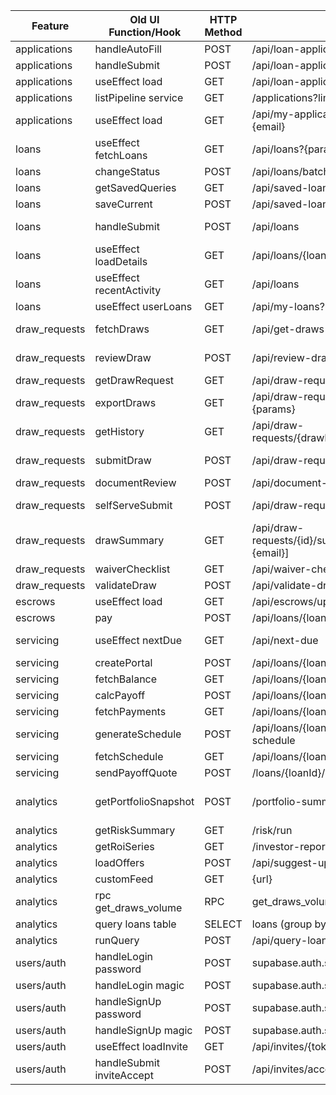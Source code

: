  Feature | Old UI Function/Hook | HTTP Method | Path | Request Type | Response Type | Used In Files |
| --- | --- | --- | --- | --- | --- | --- |
| applications | handleAutoFill | POST | /api/loan-applications/auto-fill | FormData {document} | { fields: Record<string,string> } | ui/src/components/LoanApplicationForm.jsx |
| applications | handleSubmit | POST | /api/loan-applications | FormData {name,email,ssn,amount,document?} | { application: any } | ui/src/components/LoanApplicationForm.jsx |
| applications | useEffect load | GET | /api/loan-applications | none | { applications: any[] } | ui/src/components/LoanApplicationList.jsx |
| applications | listPipeline service | GET | /applications?limit=6 | none | any[] | ui/src/services/servicing.ts |
| applications | useEffect load | GET | /api/my-applications?email={email} | none | { applications: any[] } | ui/src/components/CustomerPortal.jsx |
| loans | useEffect fetchLoans | GET | /api/loans?{params} | query params | { loans: any[] } | ui/src/components/LoanList.jsx |
| loans | changeStatus | POST | /api/loans/batch-update | JSON {ids,status} | none | ui/src/components/LoanList.jsx |
| loans | getSavedQueries | GET | /api/saved-loan-queries | header x-user-id | { queries: any[] } | ui/src/components/LoanList.jsx |
| loans | saveCurrent | POST | /api/saved-loan-queries | JSON {name,query} | none | ui/src/components/LoanList.jsx |
| loans | handleSubmit | POST | /api/loans | JSON {borrower_name,amount,interest_rate,term_months,start_date} | { message?, loan? } | ui/src/components/CreateLoanForm.jsx |
| loans | useEffect loadDetails | GET | /api/loans/{loanId}/details | none | { ...loan } | ui/src/components/LoanDetailPanel.jsx |
| loans | useEffect recentActivity | GET | /api/loans | none | { loans: any[] } | ui/src/components/RecentActivityTable.jsx |
| loans | useEffect userLoans | GET | /api/my-loans?user_id={id} | none | { loans: any[] } | ui/src/components/CustomerPortal.jsx |
| draw_requests | fetchDraws | GET | /api/get-draws | none | { draws: any[] } | ui/src/components/DrawKanbanBoard.jsx<br>ui/src/components/DrawRequestsTable.jsx |
| draw_requests | reviewDraw | POST | /api/review-draw | JSON {id,status[,comment]} | none | ui/src/components/DrawKanbanBoard.jsx<br>ui/src/components/DrawRequestDetail.jsx |
| draw_requests | getDrawRequest | GET | /api/draw-requests/{drawId} | none | { draw: any } | ui/src/components/DrawRequestDetail.jsx |
| draw_requests | exportDraws | GET | /api/draw-requests/export?{params} | query params | CSV text | ui/src/components/DrawRequestsTable.jsx |
| draw_requests | getHistory | GET | /api/draw-requests/{drawId}/history | none | { history: any[] } | ui/src/components/DrawStatusTracker.jsx |
| draw_requests | submitDraw | POST | /api/draw-requests | FormData {project,draw_number,description,amount,documents[]} | { draw: {id} } | ui/src/components/DrawRequestForm.jsx |
| draw_requests | documentReview | POST | /api/document-review/process | FormData {file,doc_type} | { extracted: any } | ui/src/components/DrawRequestForm.jsx |
| draw_requests | selfServeSubmit | POST | /api/draw-request | JSON {project,project_number,property_location,amount,description} | message | ui/src/components/SelfServeDrawRequestForm.jsx |
| draw_requests | drawSummary | GET | /api/draw-requests/{id}/summary[?email={email}] | query email optional | PDF or message | ui/src/components/DashboardHome.jsx |
| draw_requests | waiverChecklist | GET | /api/waiver-checklist/{drawId} | none | { checklist: any[] } | ui/src/components/LienWaiverChecklist.jsx |
| draw_requests | validateDraw | POST | /api/validate-draw | JSON {budget,invoices,waiver,previousDraws} | { recommendation: string } | ui/src/components/DrawReviewForm.jsx |
| escrows | useEffect load | GET | /api/escrows/upcoming | none | { escrows: any[] } | ui/src/components/EscrowDashboard.jsx |
| escrows | pay | POST | /api/loans/{loanId}/escrow/pay | JSON {type,amount} | message | ui/src/components/EscrowDashboard.jsx |
| servicing | useEffect nextDue | GET | /api/next-due | none | { next_due: {due_date:string,days_until:number} } | ui/src/modules/dashboard/NextDueCard.jsx |
| servicing | createPortal | POST | /api/loans/{loanId}/payment-portal | JSON {amount} | { url: string } | ui/src/components/PaymentPortalEmbed.jsx |
| servicing | fetchBalance | GET | /api/loans/{loanId}/balance | none | { balance: string } | ui/src/components/SelfServicePayment.jsx |
| servicing | calcPayoff | POST | /api/loans/{loanId}/payoff | JSON {payoff_date} | { payoff: string } | ui/src/components/SelfServicePayment.jsx |
| servicing | fetchPayments | GET | /api/loans/{loanId}/payments | none | { payments: any[] } | ui/src/components/PaymentHistory.jsx |
| servicing | generateSchedule | POST | /api/loans/{loanId}/generate-schedule | none | none | ui/src/components/AmortizationTable.jsx |
| servicing | fetchSchedule | GET | /api/loans/{loanId}/schedule | none | { schedule: any[] } | ui/src/components/AmortizationTable.jsx |
| servicing | sendPayoffQuote | POST | /loans/{loanId}/payoff-quote | JSON {} | any | ui/src/services/servicing.ts |
| analytics | getPortfolioSnapshot | POST | /portfolio-summary | JSON {period} | { delinquency_pct:number,spark:number[] } | ui/src/services/analytics.ts |
| analytics | getRiskSummary | GET | /risk/run | none | { buckets: {label:string,value:number}[] } | ui/src/services/analytics.ts |
| analytics | getRoiSeries | GET | /investor-reports?series=roi | none | { roi: number[] } | ui/src/services/analytics.ts |
| analytics | loadOffers | POST | /api/suggest-upsells | JSON {guest_id} | { suggestions: string[] } | ui/src/modules/dashboard/OfferCard.jsx |
| analytics | customFeed | GET | {url} | none | any | ui/src/modules/dashboard/CustomFeedCard.jsx |
| analytics | rpc get_draws_volume | RPC | get_draws_volume | none | any[] | ui/src/components/AnalyticsDashboard.jsx |
| analytics | query loans table | SELECT | loans (group by status) | none | any[] | ui/src/components/AnalyticsDashboard.jsx |
| analytics | runQuery | POST | /api/query-loans | JSON {query} | { loans: any[] } | ui/src/components/LoanQueryWidget.jsx |
| users/auth | handleLogin password | POST | supabase.auth.signInWithPassword | { email, password } | { session | error } | ui/src/components/LoginForm.jsx |
| users/auth | handleLogin magic | POST | supabase.auth.signInWithOtp | { email, options } | { session | error } | ui/src/components/LoginForm.jsx |
| users/auth | handleSignUp password | POST | supabase.auth.signUp | { email, password, options } | { user | error } | ui/src/components/SignUpForm.jsx |
| users/auth | handleSignUp magic | POST | supabase.auth.signInWithOtp | { email, options } | { user | error } | ui/src/components/SignUpForm.jsx |
| users/auth | useEffect loadInvite | GET | /api/invites/{token} | none | { invite } | ui/src/components/InviteAcceptForm.jsx |
| users/auth | handleSubmit inviteAccept | POST | /api/invites/accept | JSON {token,password} | { error? } | ui/src/components/InviteAcceptForm.jsx |
